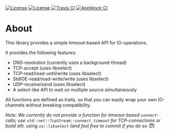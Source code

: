 [![License](https://img.shields.io/badge/License-BSD--2--Clause-blue.svg)](https://opensource.org/licenses/BSD-2-Clause)
[![License](https://img.shields.io/badge/License-MIT-blue.svg)](https://opensource.org/licenses/MIT)
[![Travis CI](https://travis-ci.org/KizzyCode/timeout_io.svg?branch=master)](https://travis-ci.org/KizzyCode/timeout_io)
[![AppVeyor CI](https://ci.appveyor.com/api/projects/status/github/KizzyCode/timeout_io?svg=true)](https://ci.appveyor.com/project/KizzyCode/timeout-io)

# About
This library provides a simple timeout-based API for IO-operations.

It provides the following features:
 - DNS-resolution (currently uses a background-thread)
 - TCP-accept (uses libselect)
 - TCP-read/read-until/write (uses libselect)
 - StdIOE-read/read-write/write (uses libselect)
 - UDP-receive/send (uses libselect)
 - A select-like API to wait on multiple source simultaneously

All functions are defined as traits, so that you can easily wrap your own IO-channels without breaking compatibility.

_Note: We currently do not provide a function for timeout-based `connect`-calls; use
`std::net::TcpStream::connect_timeout` for TCP-connections or build sth. using `io::libselect` (and feel free to commit
if you do so 😇)_